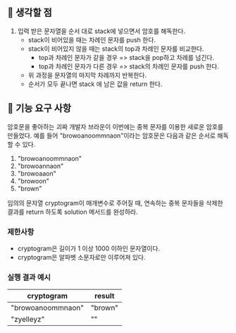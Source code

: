 ## 👀 생각할 점

1. 입력 받은 문자열을 순서 대로 stack에 넣으면서 암호를 해독한다.
    + stack이 비어있을 때는 차례인 문자를 push 한다.
    + stack이 비어있지 않을 때는 stack의 top과 차례인 문자를 비교한다.
        + top과 차례인 문자가 같을 경우 => stack을 pop하고 차례를 넘긴다.
        + top과 차례인 문자가 다른 경우 => stack의 차례인 문자를 push 한다.
    + 위 과정을 문자열의 마지막 차례까지 반복한다.
    + 순서가 모두 끝나면 stack 에 남은 값을 return 한다.
## 🚀 기능 요구 사항

암호문을 좋아하는 괴짜 개발자 브라운이 이번에는 중복 문자를 이용한 새로운 암호를 만들었다. 예를 들어 "browoanoommnaon"이라는 암호문은 다음과 같은 순서로 해독할 수 있다.

1. "browoanoommnaon"
2. "browoannaon"
3. "browoaaon"
4. "browoon"
5. "brown"

임의의 문자열 cryptogram이 매개변수로 주어질 때, 연속하는 중복 문자들을 삭제한 결과를 return 하도록 solution 메서드를 완성하라.

### 제한사항

- cryptogram은 길이가 1 이상 1000 이하인 문자열이다.
- cryptogram은 알파벳 소문자로만 이루어져 있다.

### 실행 결과 예시

| cryptogram | result |
| --- | --- |
| "browoanoommnaon" | "brown" |
| "zyelleyz" | "" |
